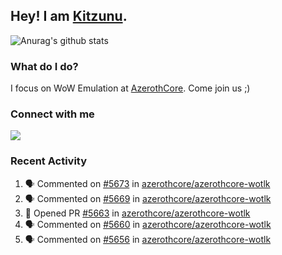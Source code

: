 ## Hey! I am [Kitzunu](https://Github.com/Kitzunu).

![Anurag's github stats](https://github-readme-stats.kitzunu.vercel.app/api?username=Kitzunu&show_icons=true)

### What do I do?

I focus on WoW Emulation at [AzerothCore](https://Github.com/AzerothCore). Come join us ;)

### Connect with me
[![](https://img.shields.io/badge/AzerothCore%20Discord-Connect%20with%20me!-green)](https://discord.com/invite/gkt4y2x)

### Recent Activity

<!--START_SECTION:activity-->
1. 🗣 Commented on [#5673](https://github.com/azerothcore/azerothcore-wotlk/issues/5673) in [azerothcore/azerothcore-wotlk](https://github.com/azerothcore/azerothcore-wotlk)
2. 🗣 Commented on [#5669](https://github.com/azerothcore/azerothcore-wotlk/issues/5669) in [azerothcore/azerothcore-wotlk](https://github.com/azerothcore/azerothcore-wotlk)
3. 💪 Opened PR [#5663](https://github.com/azerothcore/azerothcore-wotlk/pull/5663) in [azerothcore/azerothcore-wotlk](https://github.com/azerothcore/azerothcore-wotlk)
4. 🗣 Commented on [#5660](https://github.com/azerothcore/azerothcore-wotlk/issues/5660) in [azerothcore/azerothcore-wotlk](https://github.com/azerothcore/azerothcore-wotlk)
5. 🗣 Commented on [#5656](https://github.com/azerothcore/azerothcore-wotlk/issues/5656) in [azerothcore/azerothcore-wotlk](https://github.com/azerothcore/azerothcore-wotlk)
<!--END_SECTION:activity-->
